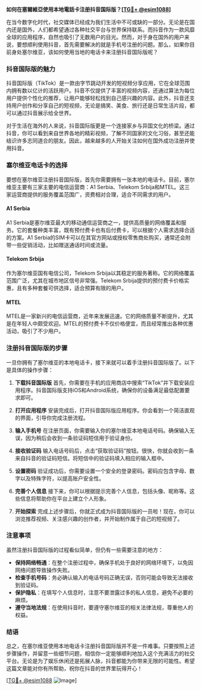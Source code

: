 **如何在塞爾維亞使用本地電話卡注册抖音国际版？[[TG💪+ @esim1088](https://t.me/s/esim1088)]**

在当今数字化时代，社交媒体已经成为我们生活中不可或缺的一部分。无论是在国内还是国外，人们都希望通过各种社交平台与世界保持联系。而抖音作为一款风靡全球的应用程序，自然也吸引了无数用户的目光。然而，对于身在国外的用户来说，要想顺利使用抖音，首先需要解决的就是手机号注册的问题。那么，如果你目前身处塞尔维亚，该如何使用当地的电话卡来注册抖音国际版呢？

### 抖音国际版的魅力

抖音国际版（TikTok）是一款由字节跳动开发的短视频分享应用，它在全球范围内拥有数以亿计的活跃用户。抖音不仅提供了丰富的视频内容，还通过算法为每位用户提供个性化的推荐，让用户能够轻松找到自己感兴趣的内容。此外，抖音还支持用户创作和分享自己的短视频，无论是搞笑、美食、旅行还是日常生活片段，都可以通过抖音展示给全世界。

对于生活在海外的人来说，抖音国际版更是一个连接家乡与异国文化的桥梁。通过抖音，你可以看到来自世界各地的精彩视频，了解不同国家的文化习俗，甚至还能结识许多志同道合的朋友。因此，越来越多的人开始关注如何在国外成功注册并使用抖音。

### 塞尔维亚电话卡的选择

要想在塞尔维亚注册抖音国际版，首先你需要拥有一张本地的电话卡。目前，塞尔维亚主要有三家主要的电信运营商：A1 Serbia、Telekom Srbija和MTEL。这三家运营商提供的服务覆盖范围广，资费相对合理，适合不同需求的用户。

#### A1 Serbia
A1 Serbia是塞尔维亚最大的移动通信运营商之一，提供高质量的网络覆盖和服务。它的套餐种类丰富，既有预付费卡也有后付费卡，可以根据个人需求选择合适的方案。A1 Serbia的SIM卡可以在其官方网站或授权零售商处购买，通常还会附带一些促销活动，比如赠送通话时间或流量。

#### Telekom Srbija
作为塞尔维亚国有电信公司，Telekom Srbija以其稳定的服务著称。它的网络覆盖范围广泛，尤其在城市地区信号非常强。Telekom Srbija提供的预付费卡价格实惠，且有多种套餐可供选择，适合预算有限的用户。

#### MTEL
MTEL是一家新兴的电信运营商，近年来发展迅速。它的网络质量不断提升，尤其是在年轻人中颇受欢迎。MTEL的预付费卡不仅价格便宜，而且经常推出各种优惠活动，吸引了不少用户。

### 注册抖音国际版的步骤

一旦你拥有了塞尔维亚的本地电话卡，接下来就可以着手注册抖音国际版了。以下是具体的操作步骤：

1. **下载抖音国际版**
   首先，你需要在手机的应用商店中搜索“TikTok”并下载安装应用程序。抖音国际版支持iOS和Android系统，确保你的设备满足最低配置要求即可。

2. **打开应用程序**
   安装完成后，打开抖音国际版应用程序。你会看到一个简洁直观的界面，引导你完成注册流程。

3. **输入手机号**
   在注册页面，你需要输入你的塞尔维亚本地电话号码。确保输入无误，因为稍后会收到一条验证码短信用于验证身份。

4. **接收验证码**
   输入电话号码后，点击“获取验证码”按钮。很快，你就会收到一条来自抖音的验证码短信。将短信中的验证码填入相应的输入框中。

5. **设置密码**
   验证成功后，你需要设置一个安全的登录密码。密码应包含字母、数字以及特殊字符，以提高账户安全性。

6. **完善个人信息**
   接下来，你可以根据提示完善个人信息，包括头像、昵称等。这些信息将帮助你在平台上建立个人形象。

7. **开始探索**
   完成上述步骤后，你就正式成为抖音国际版的一员啦！现在，你可以浏览推荐视频、关注感兴趣的创作者，并开始制作属于自己的短视频了。

### 注意事项

虽然注册抖音国际版的过程看似简单，但仍有一些需要注意的地方：

- **保持网络畅通**：在整个注册过程中，确保手机处于良好的网络环境下，以免因网络问题导致操作失败。
- **检查手机号码**：务必确认输入的电话号码正确无误，否则可能会导致无法接收到验证码。
- **保护隐私**：在填写个人信息时，注意不要泄露过多的私人信息，避免不必要的麻烦。
- **遵守当地法规**：在使用抖音时，要遵守塞尔维亚的相关法律法规，尊重他人的权益。

### 结语

总之，在塞尔维亚使用本地电话卡注册抖音国际版并不是一件难事。只要按照上述步骤操作，并留意一些细节问题，相信你一定能够顺利地加入这个充满活力的社交平台。无论是为了娱乐休闲还是拓展人脉，抖音都能为你带来无限的可能性。希望这篇文章能对你有所帮助，祝你在抖音的世界里玩得开心！

[[TG💪+ @esim1088](https://t.me/s/esim1088) ![Image](https://i.postimg.cc/4NQfJmqS/Snipaste-2025-05-13-00-14-12.png)]
